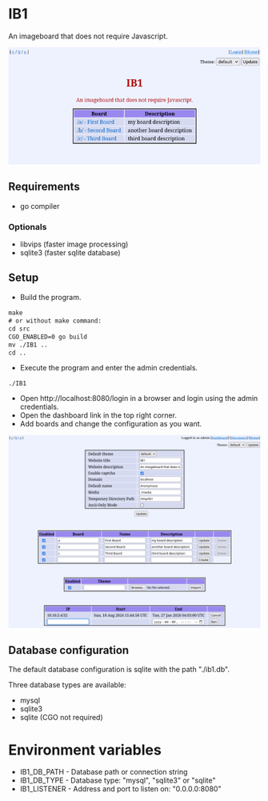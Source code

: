 # IB1

An imageboard that does not require Javascript.

![pic0](./img/img0.png)

## Requirements

* go compiler

### Optionals
* libvips (faster image processing)
* sqlite3 (faster sqlite database)

## Setup

* Build the program.
```
make
# or without make command:
cd src
CGO_ENABLED=0 go build
mv ./IB1 ..
cd ..
```
* Execute the program and enter the admin credentials.
```
./IB1
```
* Open http://localhost:8080/login in a browser and login using the admin credentials.
* Open the dashboard link in the top right corner.
* Add boards and change the configuration as you want.

![pic1](./img/img1.png)

## Database configuration

The default database configuration is sqlite with the path "./ib1.db".

Three database types are available:
* mysql 
* sqlite3
* sqlite (CGO not required)

# Environment variables
* IB1_DB_PATH - Database path or connection string
* IB1_DB_TYPE - Database type: "mysql", "sqlite3" or "sqlite"
* IB1_LISTENER - Address and port to listen on: "0.0.0.0:8080"
